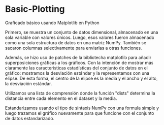 # Basic-Plotting
Graficado básico usando Matplotlib en Python

Primero, se muestra un conjunto de datos dimensional, almacenado en una sola variable con valores únicos.
Luego, esos valores fueron almacenado como una sola estructura de datos en una matriz NumPy.
También se sacaron columnas selectivamente para enviarlas a otras funciones. 

Además, se hizo uso de patches de la bibliotecha matplotlib para añadir superposiciones gráficas a los gráficos. Con la intención de mostrar más claramente las características estadísticas del conjunto de datos en el gráfico: mostramos la desviación estándar y la representamos con una elipse. De esta forma, el centro de la elipse es la media y el ancho y el alto, la desviación estándar. 

Utilizamos una lista de comprensión donde la función "dists" determina la distancia entre cada elemento en el dataset y la media. 

Estandarizamos usando el tipo de sintaxis NumPy con una formula simple y luego trazamos el gráfico nuevamente para que funcione con el conjunto de datos estandarizado.

